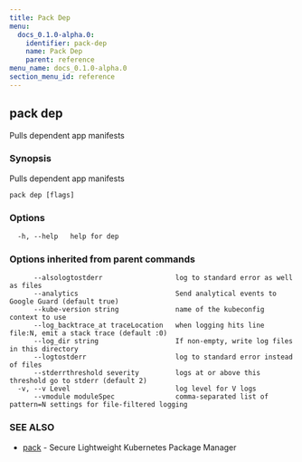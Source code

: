 ```yaml
---
title: Pack Dep
menu:
  docs_0.1.0-alpha.0:
    identifier: pack-dep
    name: Pack Dep
    parent: reference
menu_name: docs_0.1.0-alpha.0
section_menu_id: reference
---
```

## pack dep

Pulls dependent app manifests

### Synopsis

Pulls dependent app manifests

```
pack dep [flags]
```

### Options

```
  -h, --help   help for dep
```

### Options inherited from parent commands

```
      --alsologtostderr                  log to standard error as well as files
      --analytics                        Send analytical events to Google Guard (default true)
      --kube-version string              name of the kubeconfig context to use
      --log_backtrace_at traceLocation   when logging hits line file:N, emit a stack trace (default :0)
      --log_dir string                   If non-empty, write log files in this directory
      --logtostderr                      log to standard error instead of files
      --stderrthreshold severity         logs at or above this threshold go to stderr (default 2)
  -v, --v Level                          log level for V logs
      --vmodule moduleSpec               comma-separated list of pattern=N settings for file-filtered logging
```

### SEE ALSO

* [pack](/docs/reference/pack.md)	 - Secure Lightweight Kubernetes Package Manager

